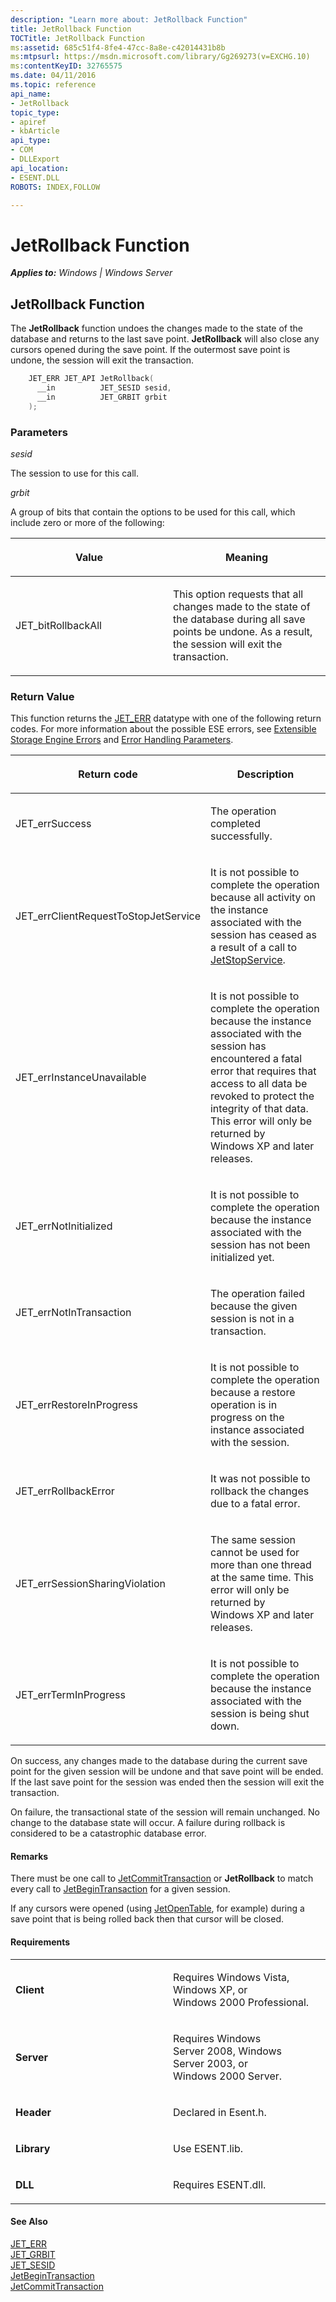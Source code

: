 ```yaml
---
description: "Learn more about: JetRollback Function"
title: JetRollback Function
TOCTitle: JetRollback Function
ms:assetid: 685c51f4-8fe4-47cc-8a8e-c42014431b8b
ms:mtpsurl: https://msdn.microsoft.com/library/Gg269273(v=EXCHG.10)
ms:contentKeyID: 32765575
ms.date: 04/11/2016
ms.topic: reference
api_name: 
- JetRollback
topic_type: 
- apiref
- kbArticle
api_type: 
- COM
- DLLExport
api_location: 
- ESENT.DLL
ROBOTS: INDEX,FOLLOW

---
```


# JetRollback Function


_**Applies to:** Windows | Windows Server_

## JetRollback Function

The **JetRollback** function undoes the changes made to the state of the database and returns to the last save point. **JetRollback** will also close any cursors opened during the save point. If the outermost save point is undone, the session will exit the transaction.

```cpp
    JET_ERR JET_API JetRollback(
      __in          JET_SESID sesid,
      __in          JET_GRBIT grbit
    );
```

### Parameters

*sesid*

The session to use for this call.

*grbit*

A group of bits that contain the options to be used for this call, which include zero or more of the following:

<table>
<colgroup>
<col style="width: 50%" />
<col style="width: 50%" />
</colgroup>
<thead>
<tr class="header">
<th><p>Value</p></th>
<th><p>Meaning</p></th>
</tr>
</thead>
<tbody>
<tr class="odd">
<td><p>JET_bitRollbackAll</p></td>
<td><p>This option requests that all changes made to the state of the database during all save points be undone. As a result, the session will exit the transaction.</p></td>
</tr>
</tbody>
</table>


### Return Value

This function returns the [JET_ERR](./jet-err.md) datatype with one of the following return codes. For more information about the possible ESE errors, see [Extensible Storage Engine Errors](./extensible-storage-engine-errors.md) and [Error Handling Parameters](./error-handling-parameters.md).

<table>
<colgroup>
<col style="width: 50%" />
<col style="width: 50%" />
</colgroup>
<thead>
<tr class="header">
<th><p>Return code</p></th>
<th><p>Description</p></th>
</tr>
</thead>
<tbody>
<tr class="odd">
<td><p>JET_errSuccess</p></td>
<td><p>The operation completed successfully.</p></td>
</tr>
<tr class="even">
<td><p>JET_errClientRequestToStopJetService</p></td>
<td><p>It is not possible to complete the operation because all activity on the instance associated with the session has ceased as a result of a call to <a href="gg269240(v=exchg.10).md">JetStopService</a>.</p></td>
</tr>
<tr class="odd">
<td><p>JET_errInstanceUnavailable</p></td>
<td><p>It is not possible to complete the operation because the instance associated with the session has encountered a fatal error that requires that access to all data be revoked to protect the integrity of that data. This error will only be returned by Windows XP and later releases.</p></td>
</tr>
<tr class="even">
<td><p>JET_errNotInitialized</p></td>
<td><p>It is not possible to complete the operation because the instance associated with the session has not been initialized yet.</p></td>
</tr>
<tr class="odd">
<td><p>JET_errNotInTransaction</p></td>
<td><p>The operation failed because the given session is not in a transaction.</p></td>
</tr>
<tr class="even">
<td><p>JET_errRestoreInProgress</p></td>
<td><p>It is not possible to complete the operation because a restore operation is in progress on the instance associated with the session.</p></td>
</tr>
<tr class="odd">
<td><p>JET_errRollbackError</p></td>
<td><p>It was not possible to rollback the changes due to a fatal error.</p></td>
</tr>
<tr class="even">
<td><p>JET_errSessionSharingViolation</p></td>
<td><p>The same session cannot be used for more than one thread at the same time. This error will only be returned by Windows XP and later releases.</p></td>
</tr>
<tr class="odd">
<td><p>JET_errTermInProgress</p></td>
<td><p>It is not possible to complete the operation because the instance associated with the session is being shut down.</p></td>
</tr>
</tbody>
</table>


On success, any changes made to the database during the current save point for the given session will be undone and that save point will be ended. If the last save point for the session was ended then the session will exit the transaction.

On failure, the transactional state of the session will remain unchanged. No change to the database state will occur. A failure during rollback is considered to be a catastrophic database error.

#### Remarks

There must be one call to [JetCommitTransaction](./jetcommittransaction-function.md) or **JetRollback** to match every call to [JetBeginTransaction](./jetbegintransaction-function.md) for a given session.

If any cursors were opened (using [JetOpenTable](./jetopentable-function.md), for example) during a save point that is being rolled back then that cursor will be closed.

#### Requirements

<table>
<colgroup>
<col style="width: 50%" />
<col style="width: 50%" />
</colgroup>
<tbody>
<tr class="odd">
<td><p><strong>Client</strong></p></td>
<td><p>Requires Windows Vista, Windows XP, or Windows 2000 Professional.</p></td>
</tr>
<tr class="even">
<td><p><strong>Server</strong></p></td>
<td><p>Requires Windows Server 2008, Windows Server 2003, or Windows 2000 Server.</p></td>
</tr>
<tr class="odd">
<td><p><strong>Header</strong></p></td>
<td><p>Declared in Esent.h.</p></td>
</tr>
<tr class="even">
<td><p><strong>Library</strong></p></td>
<td><p>Use ESENT.lib.</p></td>
</tr>
<tr class="odd">
<td><p><strong>DLL</strong></p></td>
<td><p>Requires ESENT.dll.</p></td>
</tr>
</tbody>
</table>


#### See Also

[JET_ERR](./jet-err.md)  
[JET_GRBIT](./jet-grbit.md)  
[JET_SESID](./jet-sesid.md)  
[JetBeginTransaction](./jetbegintransaction-function.md)  
[JetCommitTransaction](./jetcommittransaction-function.md)
